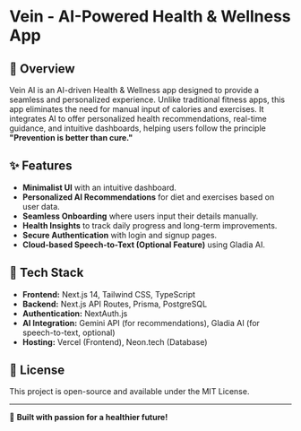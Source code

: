 # Vein - AI-Powered Health & Wellness App

## 🚀 Overview
Vein AI is an AI-driven Health & Wellness app designed to provide a seamless and personalized experience. Unlike traditional fitness apps, this app eliminates the need for manual input of calories and exercises. It integrates AI to offer personalized health recommendations, real-time guidance, and intuitive dashboards, helping users follow the principle **"Prevention is better than cure."**

## ✨ Features
- **Minimalist UI** with an intuitive dashboard.
- **Personalized AI Recommendations** for diet and exercises based on user data.
- **Seamless Onboarding** where users input their details manually.
- **Health Insights** to track daily progress and long-term improvements.
- **Secure Authentication** with login and signup pages.
- **Cloud-based Speech-to-Text (Optional Feature)** using Gladia AI.

## 🎨 Tech Stack
- **Frontend:** Next.js 14, Tailwind CSS, TypeScript
- **Backend:** Next.js API Routes, Prisma, PostgreSQL
- **Authentication:** NextAuth.js
- **AI Integration:** Gemini API (for recommendations), Gladia AI (for speech-to-text, optional)
- **Hosting:** Vercel (Frontend), Neon.tech (Database)

## 📜 License
This project is open-source and available under the MIT License.

---

🚀 **Built with passion for a healthier future!**

